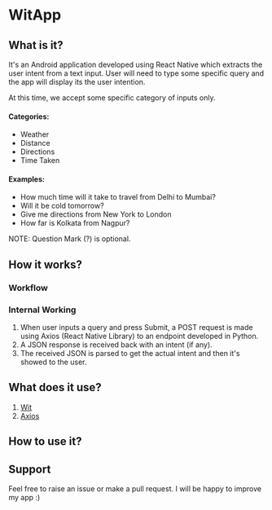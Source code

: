# WitApp

## What is it?

It's an Android application developed using React Native which extracts the user intent from a text input. User will need to type some specific query and the app will display its the user intention.

At this time, we accept some specific category of inputs only.

#### Categories:

* Weather
* Distance
* Directions
* Time Taken

#### Examples:

* How much time will it take to travel from Delhi to Mumbai?
* Will it be cold tomorrow?
* Give me directions from New York to London
* How far is Kolkata from Nagpur?

NOTE: Question Mark (?) is optional.

## How it works?

### Workflow

### Internal Working

1. When user inputs a query and press Submit, a POST request is made using Axios (React Native Library) to an endpoint developed in Python.
2. A JSON response is received back with an intent (if any).
3. The received JSON is parsed to get the actual intent and then it's showed to the user.

## What does it use?

1. [Wit](https://wit.ai/docs/recipes#categorize-the-user-intent)
2. [Axios](https://www.npmjs.com/package/react-native-axios)

## How to use it?

## Support

Feel free to raise an issue or make a pull request. I will be happy to improve my app :)
